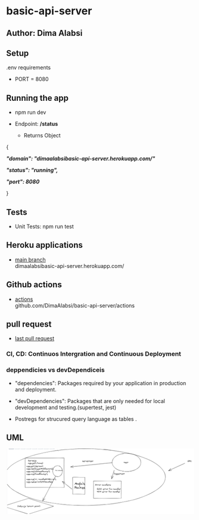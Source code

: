 # basic-api-server


## Author: Dima Alabsi


## Setup
 .env requirements
* PORT = 8080
## Running the app

* npm run dev

* Endpoint:  **/status** 

    * Returns Object

{

  ***"domain": "dimaalabsibasic-api-server.herokuapp.com/"***

  ***"status": "running",***

  ***"port": 8080***

}


## Tests

* Unit Tests: npm run test


## Heroku applications 

*   [main branch](https://dimaalabsibasic-api-server.herokuapp.com/)  
dimaalabsibasic-api-server.herokuapp.com/

## Github actions

*    [actions](https://github.com/DimaAlabsi/basic-api-server/actions)      
github.com/DimaAlabsi/basic-api-server/actions

## pull request


* [last pull request](https://github.com/DimaAlabsi/basic-api-server/pull/5)




### CI, CD: Continuos Intergration and Continuous Deployment

### deppendicies vs devDependiceis

* "dependencies": Packages required by your application in production and deployment.

* "devDependencies": Packages that are only needed for local development and testing.(supertest, jest)

* Postregs for strucured query language as tables .

## UML

![notes](/img/lab03WML.png)

